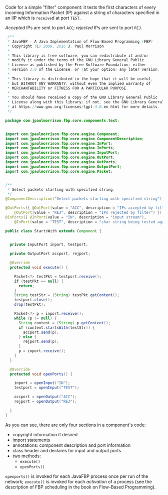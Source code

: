 Code for a simple "filter" component: it tests the first characters of every incoming Information Packet (IP) against a string of characters specified in an IIP which is `receive`d at port `TEST`.  

*Accepted* IPs are sent to port `ACC`; *rejected* IPs are sent to port `REJ`.

```java
 /**
 * JavaFBP - A Java Implementation of Flow-Based Programming (FBP)
 * Copyright (C) 2009, 2016 J. Paul Morrison
 *
 * This library is free software; you can redistribute it and/or
 * modify it under the terms of the GNU Library General Public
 * License as published by the Free Software Foundation; either
 * version 3.0 of the License, or (at your option) any later version.
 *
 * This library is distributed in the hope that it will be useful,
 * but WITHOUT ANY WARRANTY; without even the implied warranty of
 * MERCHANTABILITY or FITNESS FOR A PARTICULAR PURPOSE. 
 *
 * You should have received a copy of the GNU Library General Public
 * License along with this library; if not, see the GNU Library General Public License v3
 * at https://www.gnu.org/licenses/lgpl-3.0.en.html for more details.
 */

package com.jpaulmorrison.fbp.core.components.text;


import com.jpaulmorrison.fbp.core.engine.Component;
import com.jpaulmorrison.fbp.core.engine.ComponentDescription;
import com.jpaulmorrison.fbp.core.engine.InPort;
import com.jpaulmorrison.fbp.core.engine.InPorts;
import com.jpaulmorrison.fbp.core.engine.InputPort;
import com.jpaulmorrison.fbp.core.engine.OutPort;
import com.jpaulmorrison.fbp.core.engine.OutPorts;
import com.jpaulmorrison.fbp.core.engine.OutputPort;
import com.jpaulmorrison.fbp.core.engine.Packet;


/**
 * Select packets starting with specified string.  
 */
@ComponentDescription("Select packets starting with specified string")

@OutPorts({ @OutPort(value = "ACC", description = "IPs accepted by filter"), 
	@OutPort(value = "REJ", description = "IPs rejected by filter") })
@InPorts({ @InPort(value = "IN", description = "input stream"), 
	@InPort(value = "TEST", description = "char string being tested against") })

public class StartsWith extends Component {

  
  private InputPort inport, testport;

  private OutputPort accport, rejport;

  @Override
  protected void execute() {

    Packet<?> testPkt = testport.receive();
    if (testPkt == null) {
      return;
    }
    String testStr = (String) testPkt.getContent();
    testport.close();
    drop(testPkt);

    Packet<?> p = inport.receive();
    while (p != null) {
      String content = (String) p.getContent();
      if (content.startsWith(testStr)) {
        accport.send(p);
      } else {
        rejport.send(p);
      }
      p = inport.receive();
    }
  }

  @Override
  protected void openPorts() {

    inport = openInput("IN");
    testport = openInput("TEST");

    accport = openOutput("ACC");
    rejport = openOutput("REJ");

  }
}
```

As you can see, there are only four sections in a component's code:

* copyright information if desired
* import statements
* annotations: component description and port information
* class header and declares for input and output ports
* two methods: 
	* `execute()`
	* `openPorts()`
	
`openports()` is invoked for each JavaFBP process once per run of the network; `execute()` is invoked for each *activation* of a process (see the description of FBP scheduling in the book on Flow-Based Programming). 
